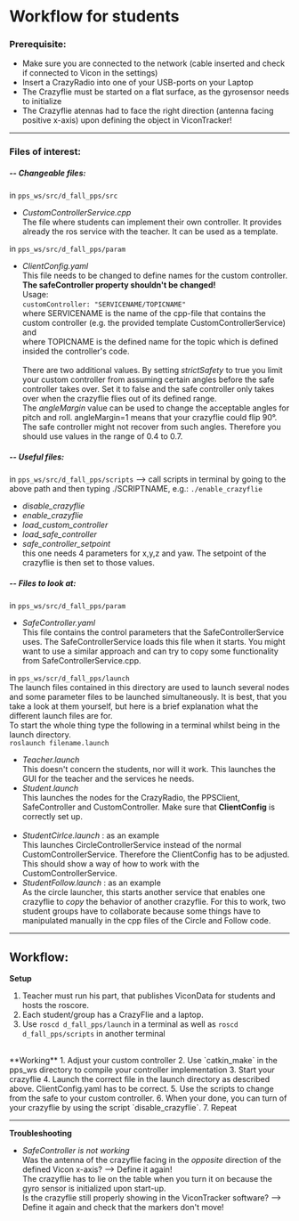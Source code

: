 # Workflow for students

### Prerequisite:
* Make sure you are connected to the network (cable inserted and check if connected to Vicon in the settings)
* Insert a CrazyRadio into one of your USB-ports on your Laptop
* The Crazyflie must be started on a flat surface, as the gyrosensor needs to initialize
* The Crazyflie atennas had to face the right direction (antenna facing positive x-axis) upon defining the object in ViconTracker!

---

### Files of interest:

##### -- Changeable files:
in `pps_ws/src/d_fall_pps/src`
* _CustomControllerService.cpp_ <br>
The file where students can implement their own controller. It provides already the ros service with the teacher. It can be used as a template.

in `pps_ws/src/d_fall_pps/param`
* _ClientConfig.yaml_ <br>
This file needs to be changed to define names for the custom controller. **The safeController property shouldn't be changed!** <br>
Usage: <br>
`customController: "SERVICENAME/TOPICNAME"` <br>
where SERVICENAME is the name of the cpp-file that contains the custom controller (e.g. the provided template CustomControllerService) and <br>
where TOPICNAME is the defined name for the topic which is defined insided the controller's code.
<br><br>
There are two additional values. By setting _strictSafety_ to true you limit your custom controller from assuming certain angles before the safe controller takes over. Set it to false and the safe controller only takes over when the crazyflie flies out of its defined range. <br>
The _angleMargin_ value can be used to change the acceptable angles for pitch and roll. angleMargin=1 means that your crazyflie could flip 90°. The safe controller might not recover from such angles. Therefore you should use values in the range of 0.4 to 0.7.

##### -- Useful files:
in `pps_ws/src/d_fall_pps/scripts`
--> call scripts in terminal by going to the above path and then typing ./SCRIPTNAME, e.g.: `./enable_crazyflie`
* *disable_crazyflie*
* *enable_crazyflie*
* *load_custom_controller*
* *load_safe_controller*
* *safe_controller_setpoint* <br>
this one needs 4 parameters for x,y,z and yaw. The setpoint of the crazyflie is then set to those values.


##### -- Files to look at:
in `pps_ws/src/d_fall_pps/param`
* _SafeController.yaml_ <br>
This file contains the control parameters that the SafeControllerService uses. The SafeControllerService loads this file when it starts. You might want to use a similar approach and can try to copy some functionality from  SafeControllerService.cpp.

in `pps_ws/scr/d_fall_pps/launch` <br>
The launch files contained in this directory are used to launch several nodes and some parameter files to be launched simultaneously. It is best, that you take a look at them yourself, but here is a brief explanation what the different launch files are for.<br>
To start the whole thing type the following in a terminal whilst being in the launch directory.<br>
`roslaunch filename.launch`

* _Teacher.launch_<br>
This doesn't concern the students, nor will it work. This launches the GUI for the teacher and the services he needs.
* _Student.launch_<br>
This launches the nodes for the CrazyRadio, the PPSClient, SafeController and CustomController. Make sure that __ClientConfig__ is correctly set up.
<br><br>
* _StudentCirlce.launch_ : as an example<br>
This launches CircleControllerService instead of the normal CustomControllerService. Therefore the ClientConfig has to be adjusted. This should show a way of how to work with the CustomControllerService.
* _StudentFollow.launch_ : as an example<br>
As the circle launcher, this starts another service that enables one crazyflie to _copy_ the behavior of another crazyflie. For this to work, two student groups have to collaborate because some things have to manipulated manually in the cpp files of the Circle and Follow code.
---


## Workflow:
**Setup**
1.  Teacher must run his part, that publishes ViconData for students and hosts the roscore.
2.  Each student/group has a CrazyFlie and a laptop.
3.  Use `roscd d_fall_pps/launch` in a terminal as well as `roscd d_fall_pps/scripts` in another terminal

<br>
**Working**
1.  Adjust your custom controller
2.  Use `catkin_make` in the pps_ws directory to compile your controller implementation
3.  Start your crazyflie
4.  Launch the correct file in the launch directory as described above. ClientConfig.yaml has to be correct.
5. Use the scripts to change from the safe to your custom controller.
6. When your done, you can turn of your crazyflie by using the script `disable_crazyflie`.
7. Repeat


---
**Troubleshooting**
- _SafeController is not working_ <br>
Was the antenna of the crazyflie facing in the *opposite* direction of the defined Vicon x-axis? --> Define it again! <br>
The crazyflie has to lie on the table when you turn it on because the gyro sensor is initialized upon start-up. <br>
Is the crazyflie still properly showing in the ViconTracker software? --> Define it again and check that the markers don't move!
